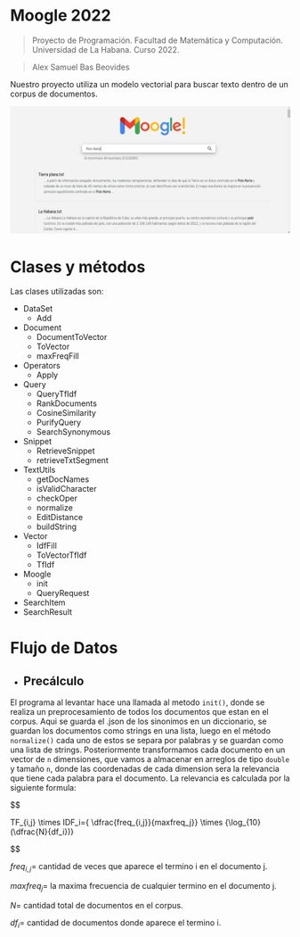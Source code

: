 # Moogle 2022

> Proyecto de Programación. Facultad de Matemática y Computación. Universidad de La Habana. Curso 2022.

> Alex Samuel Bas Beovides 

Nuestro proyecto utiliza un modelo vectorial para buscar texto dentro de un corpus de documentos.

![alt text](Report1.png)


# Clases y métodos

Las clases utilizadas son:
- DataSet
    - Add
- Document
    - DocumentToVector
    - ToVector
    - maxFreqFill
- Operators
    - Apply
- Query
    - QueryTfIdf
    - RankDocuments
    - CosineSimilarity
    - PurifyQuery
    - SearchSynonymous
- Snippet
    - RetrieveSnippet
    - retrieveTxtSegment
- TextUtils
    - getDocNames
    - isValidCharacter
    - checkOper
    - normalize
    - EditDistance
    - buildString
- Vector
    - IdfFill
    - ToVectorTfIdf
    - TfIdf
- Moogle
    - init
    - QueryRequest
- SearchItem
- SearchResult

# Flujo de Datos

- ## Precálculo

El programa al levantar hace una llamada al metodo `init()`, donde se realiza un preprocesamiento de todos los documentos que estan en el corpus. Aqui se guarda el .json de los sinonimos en un diccionario, se guardan los documentos como strings en una lista, luego en el método `normalize()` cada uno de estos se separa por palabras y se guardan como una lista de strings. Posteriormente transformamos cada documento en un vector de `n` dimensiones, que vamos a almacenar en arreglos de tipo `double` y tamaño `n`, donde las coordenadas de cada dimension sera la relevancia que tiene cada palabra para el documento. La relevancia es calculada por la siguiente formula:

$$

TF_{i,j} \times IDF_i={ \dfrac{freq_{i,j}}{maxfreq_j}} \times {\log_{10} (\dfrac{N}{df_i})}

$$

${freq_{i,j}}=$ cantidad de veces que aparece el termino i en el documento j.

${maxfreq_j}=$ la maxima frecuencia de cualquier termino en el documento j.

$N=$ cantidad total de documentos en el corpus.

${df_i}=$ cantidad de documentos donde aparece el termino i.

 